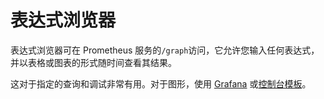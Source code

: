 # 表达式浏览器

表达式浏览器可在 Prometheus 服务的`/graph`访问，它允许您输入任何表达式，并以表格或图表的形式随时间查看其结果。

这对于指定的查询和调试非常有用。对于图形，使用 [Grafana](https://prometheus.io/docs/visualization/grafana/) 或[控制台模板](https://prometheus.io/docs/visualization/consoles/)。

